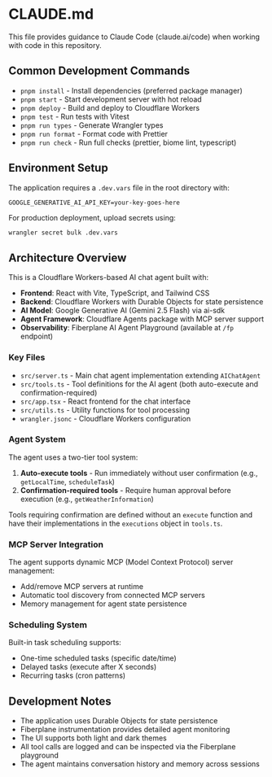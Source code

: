 # CLAUDE.md

This file provides guidance to Claude Code (claude.ai/code) when working with code in this repository.

## Common Development Commands

- `pnpm install` - Install dependencies (preferred package manager)
- `pnpm start` - Start development server with hot reload
- `pnpm deploy` - Build and deploy to Cloudflare Workers
- `pnpm test` - Run tests with Vitest
- `pnpm run types` - Generate Wrangler types
- `pnpm run format` - Format code with Prettier
- `pnpm run check` - Run full checks (prettier, biome lint, typescript)

## Environment Setup

The application requires a `.dev.vars` file in the root directory with:

```
GOOGLE_GENERATIVE_AI_API_KEY=your-key-goes-here
```

For production deployment, upload secrets using:

```bash
wrangler secret bulk .dev.vars
```

## Architecture Overview

This is a Cloudflare Workers-based AI chat agent built with:

- **Frontend**: React with Vite, TypeScript, and Tailwind CSS
- **Backend**: Cloudflare Workers with Durable Objects for state persistence
- **AI Model**: Google Generative AI (Gemini 2.5 Flash) via ai-sdk
- **Agent Framework**: Cloudflare Agents package with MCP server support
- **Observability**: Fiberplane AI Agent Playground (available at `/fp` endpoint)

### Key Files

- `src/server.ts` - Main chat agent implementation extending `AIChatAgent`
- `src/tools.ts` - Tool definitions for the AI agent (both auto-execute and confirmation-required)
- `src/app.tsx` - React frontend for the chat interface
- `src/utils.ts` - Utility functions for tool processing
- `wrangler.jsonc` - Cloudflare Workers configuration

### Agent System

The agent uses a two-tier tool system:

1. **Auto-execute tools** - Run immediately without user confirmation (e.g., `getLocalTime`, `scheduleTask`)
2. **Confirmation-required tools** - Require human approval before execution (e.g., `getWeatherInformation`)

Tools requiring confirmation are defined without an `execute` function and have their implementations in the `executions` object in `tools.ts`.

### MCP Server Integration

The agent supports dynamic MCP (Model Context Protocol) server management:

- Add/remove MCP servers at runtime
- Automatic tool discovery from connected MCP servers
- Memory management for agent state persistence

### Scheduling System

Built-in task scheduling supports:

- One-time scheduled tasks (specific date/time)
- Delayed tasks (execute after X seconds)
- Recurring tasks (cron patterns)

## Development Notes

- The application uses Durable Objects for state persistence
- Fiberplane instrumentation provides detailed agent monitoring
- The UI supports both light and dark themes
- All tool calls are logged and can be inspected via the Fiberplane playground
- The agent maintains conversation history and memory across sessions
